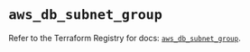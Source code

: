 # `aws_db_subnet_group`

Refer to the Terraform Registry for docs: [`aws_db_subnet_group`](https://registry.terraform.io/providers/hashicorp/aws/6.10.0/docs/resources/db_subnet_group).
